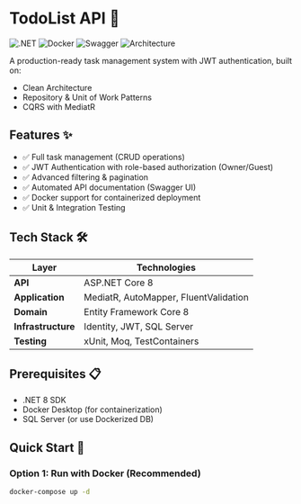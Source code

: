 # TodoList API 🚀

![.NET](https://img.shields.io/badge/.NET-8.0-blue)
![Docker](https://img.shields.io/badge/Docker-✔-success)
![Swagger](https://img.shields.io/badge/Swagger-UI-important)
![Architecture](https://img.shields.io/badge/Clean_Architecture-✔-green)

A production-ready task management system with JWT authentication, built on:
- Clean Architecture
- Repository & Unit of Work Patterns
- CQRS with MediatR

## Features ✨

- ✅ Full task management (CRUD operations)
- ✅ JWT Authentication with role-based authorization (Owner/Guest)
- ✅ Advanced filtering & pagination
- ✅ Automated API documentation (Swagger UI)
- ✅ Docker support for containerized deployment
- ✅ Unit & Integration Testing

## Tech Stack 🛠️

| Layer               | Technologies                 |
|---------------------|-----------------------------|
| **API**            | ASP.NET Core 8              |
| **Application**    | MediatR, AutoMapper, FluentValidation |
| **Domain**         | Entity Framework Core 8     |
| **Infrastructure** | Identity, JWT, SQL Server   |
| **Testing**        | xUnit, Moq, TestContainers  |

## Prerequisites 📋

- .NET 8 SDK
- Docker Desktop (for containerization)
- SQL Server (or use Dockerized DB)

## Quick Start 🚀

### Option 1: Run with Docker (Recommended)
```bash
docker-compose up -d
